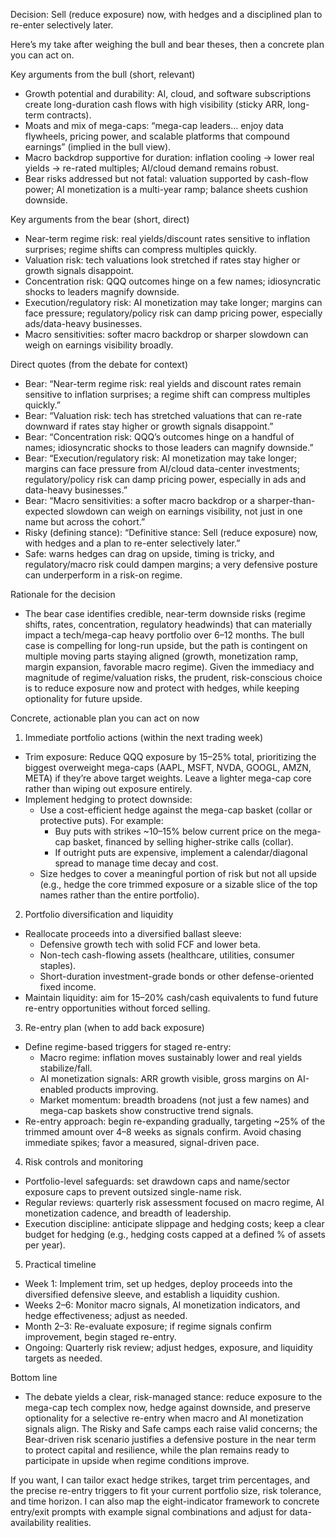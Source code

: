 Decision: Sell (reduce exposure) now, with hedges and a disciplined plan to re-enter selectively later.

Here’s my take after weighing the bull and bear theses, then a concrete plan you can act on.

Key arguments from the bull (short, relevant)
- Growth potential and durability: AI, cloud, and software subscriptions create long-duration cash flows with high visibility (sticky ARR, long-term contracts).
- Moats and mix of mega-caps: “mega-cap leaders… enjoy data flywheels, pricing power, and scalable platforms that compound earnings” (implied in the bull view).
- Macro backdrop supportive for duration: inflation cooling → lower real yields → re-rated multiples; AI/cloud demand remains robust.
- Bear risks addressed but not fatal: valuation supported by cash-flow power; AI monetization is a multi-year ramp; balance sheets cushion downside.

Key arguments from the bear (short, direct)
- Near-term regime risk: real yields/discount rates sensitive to inflation surprises; regime shifts can compress multiples quickly.
- Valuation risk: tech valuations look stretched if rates stay higher or growth signals disappoint.
- Concentration risk: QQQ outcomes hinge on a few names; idiosyncratic shocks to leaders magnify downside.
- Execution/regulatory risk: AI monetization may take longer; margins can face pressure; regulatory/policy risk can damp pricing power, especially ads/data-heavy businesses.
- Macro sensitivities: softer macro backdrop or sharper slowdown can weigh on earnings visibility broadly.

Direct quotes (from the debate for context)
- Bear: “Near-term regime risk: real yields and discount rates remain sensitive to inflation surprises; a regime shift can compress multiples quickly.”
- Bear: “Valuation risk: tech has stretched valuations that can re-rate downward if rates stay higher or growth signals disappoint.”
- Bear: “Concentration risk: QQQ’s outcomes hinge on a handful of names; idiosyncratic shocks to those leaders can magnify downside.”
- Bear: “Execution/regulatory risk: AI monetization may take longer; margins can face pressure from AI/cloud data-center investments; regulatory/policy risk can damp pricing power, especially in ads and data-heavy businesses.”
- Bear: “Macro sensitivities: a softer macro backdrop or a sharper-than-expected slowdown can weigh on earnings visibility, not just in one name but across the cohort.”
- Risky (defining stance): “Definitive stance: Sell (reduce exposure) now, with hedges and a plan to re-enter selectively later.”
- Safe: warns hedges can drag on upside, timing is tricky, and regulatory/macro risk could dampen margins; a very defensive posture can underperform in a risk-on regime.

Rationale for the decision
- The bear case identifies credible, near-term downside risks (regime shifts, rates, concentration, regulatory headwinds) that can materially impact a tech/mega-cap heavy portfolio over 6–12 months. The bull case is compelling for long-run upside, but the path is contingent on multiple moving parts staying aligned (growth, monetization ramp, margin expansion, favorable macro regime). Given the immediacy and magnitude of regime/valuation risks, the prudent, risk-conscious choice is to reduce exposure now and protect with hedges, while keeping optionality for future upside.

Concrete, actionable plan you can act on now

1) Immediate portfolio actions (within the next trading week)
- Trim exposure: Reduce QQQ exposure by 15–25% total, prioritizing the biggest overweight mega-caps (AAPL, MSFT, NVDA, GOOGL, AMZN, META) if they’re above target weights. Leave a lighter mega-cap core rather than wiping out exposure entirely.
- Implement hedging to protect downside:
  - Use a cost-efficient hedge against the mega-cap basket (collar or protective puts). For example:
    - Buy puts with strikes ~10–15% below current price on the mega-cap basket, financed by selling higher-strike calls (collar).
    - If outright puts are expensive, implement a calendar/diagonal spread to manage time decay and cost.
  - Size hedges to cover a meaningful portion of risk but not all upside (e.g., hedge the core trimmed exposure or a sizable slice of the top names rather than the entire portfolio).

2) Portfolio diversification and liquidity
- Reallocate proceeds into a diversified ballast sleeve:
  - Defensive growth tech with solid FCF and lower beta.
  - Non-tech cash-flowing assets (healthcare, utilities, consumer staples).
  - Short-duration investment-grade bonds or other defense-oriented fixed income.
- Maintain liquidity: aim for 15–20% cash/cash equivalents to fund future re-entry opportunities without forced selling.

3) Re-entry plan (when to add back exposure)
- Define regime-based triggers for staged re-entry:
  - Macro regime: inflation moves sustainably lower and real yields stabilize/fall.
  - AI monetization signals: ARR growth visible, gross margins on AI-enabled products improving.
  - Market momentum: breadth broadens (not just a few names) and mega-cap baskets show constructive trend signals.
- Re-entry approach: begin re-expanding gradually, targeting ~25% of the trimmed amount over 4–8 weeks as signals confirm. Avoid chasing immediate spikes; favor a measured, signal-driven pace.

4) Risk controls and monitoring
- Portfolio-level safeguards: set drawdown caps and name/sector exposure caps to prevent outsized single-name risk.
- Regular reviews: quarterly risk assessment focused on macro regime, AI monetization cadence, and breadth of leadership.
- Execution discipline: anticipate slippage and hedging costs; keep a clear budget for hedging (e.g., hedging costs capped at a defined % of assets per year).

5) Practical timeline
- Week 1: Implement trim, set up hedges, deploy proceeds into the diversified defensive sleeve, and establish a liquidity cushion.
- Weeks 2–6: Monitor macro signals, AI monetization indicators, and hedge effectiveness; adjust as needed.
- Month 2–3: Re-evaluate exposure; if regime signals confirm improvement, begin staged re-entry.
- Ongoing: Quarterly risk review; adjust hedges, exposure, and liquidity targets as needed.

Bottom line
- The debate yields a clear, risk-managed stance: reduce exposure to the mega-cap tech complex now, hedge against downside, and preserve optionality for a selective re-entry when macro and AI monetization signals align. The Risky and Safe camps each raise valid concerns; the Bear-driven risk scenario justifies a defensive posture in the near term to protect capital and resilience, while the plan remains ready to participate in upside when regime conditions improve.

If you want, I can tailor exact hedge strikes, target trim percentages, and the precise re-entry triggers to fit your current portfolio size, risk tolerance, and time horizon. I can also map the eight-indicator framework to concrete entry/exit prompts with example signal combinations and adjust for data-availability realities.